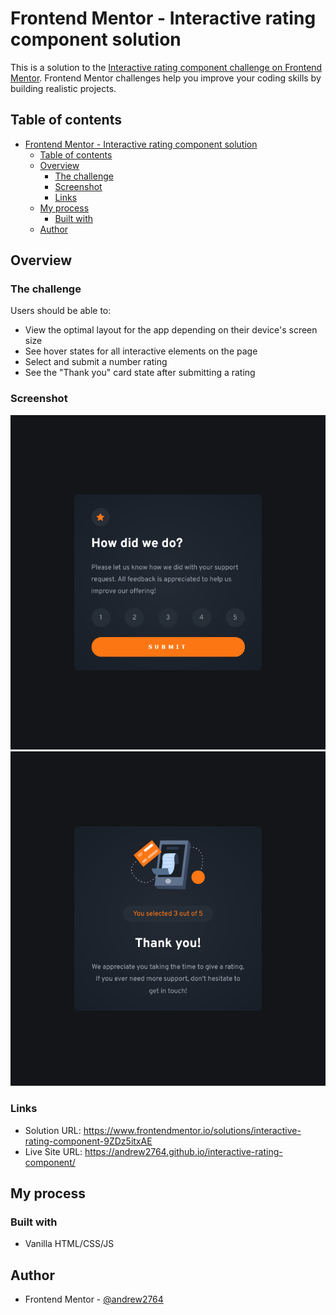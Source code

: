 # Frontend Mentor - Interactive rating component solution

This is a solution to the [Interactive rating component challenge on Frontend Mentor](https://www.frontendmentor.io/challenges/interactive-rating-component-koxpeBUmI). Frontend Mentor challenges help you improve your coding skills by building realistic projects.

## Table of contents

- [Frontend Mentor - Interactive rating component solution](#frontend-mentor---interactive-rating-component-solution)
  - [Table of contents](#table-of-contents)
  - [Overview](#overview)
    - [The challenge](#the-challenge)
    - [Screenshot](#screenshot)
    - [Links](#links)
  - [My process](#my-process)
    - [Built with](#built-with)
  - [Author](#author)

## Overview

### The challenge

Users should be able to:

- View the optimal layout for the app depending on their device's screen size
- See hover states for all interactive elements on the page
- Select and submit a number rating
- See the "Thank you" card state after submitting a rating

### Screenshot

![](./images/rating-selection.png)
![](./images/thank-you-card.png)

### Links

- Solution URL: https://www.frontendmentor.io/solutions/interactive-rating-component-9ZDz5itxAE
- Live Site URL: https://andrew2764.github.io/interactive-rating-component/

## My process

### Built with

- Vanilla HTML/CSS/JS

## Author

- Frontend Mentor - [@andrew2764](https://www.frontendmentor.io/profile/andrew2764)
